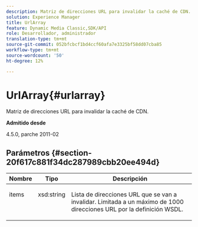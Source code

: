 ```yaml
---
description: Matriz de direcciones URL para invalidar la caché de CDN.
solution: Experience Manager
title: UrlArray
feature: Dynamic Media Classic,SDK/API
role: Desarrollador, administrador
translation-type: tm+mt
source-git-commit: 052bfcbcf1bd4ccf60afa7e3325bf58dd07cba85
workflow-type: tm+mt
source-wordcount: '50'
ht-degree: 12%

---
```



# UrlArray{#urlarray}

Matriz de direcciones URL para invalidar la caché de CDN.

**Admitido desde**

4.5.0, parche 2011-02

## Parámetros {#section-20f617c881f34dc287989cbb20ee494d}

<table id="table_A28FC686DFB84198BF6671F953E8F044"> 
 <thead> 
  <tr> 
   <th class="entry"> <b> Nombre</b> </th> 
   <th class="entry"> <b> Tipo</b> </th> 
   <th class="entry"> <b> Descripción</b> </th> 
  </tr> 
 </thead>
 <tbody> 
  <tr valign="top"> 
   <td> <p> <span class="codeph"> <span class="varname"> items</span> </span> </p> </td> 
   <td> <p> <span class="codeph"> xsd:string</span> </p> </td> 
   <td> <p> Lista de direcciones URL que se van a invalidar. Limitada a un máximo de 1000 direcciones URL por la definición WSDL. </p> </td> 
  </tr> 
 </tbody> 
</table>

